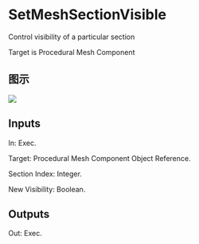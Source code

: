 # SetMeshSectionVisible

Control visibility of a particular section

Target is Procedural Mesh Component

## 图示

![]($-20221218-18254958.png)

## Inputs

In: Exec.

Target: Procedural Mesh Component Object Reference.

Section Index: Integer.

New Visibility: Boolean.  

## Outputs

Out: Exec.

